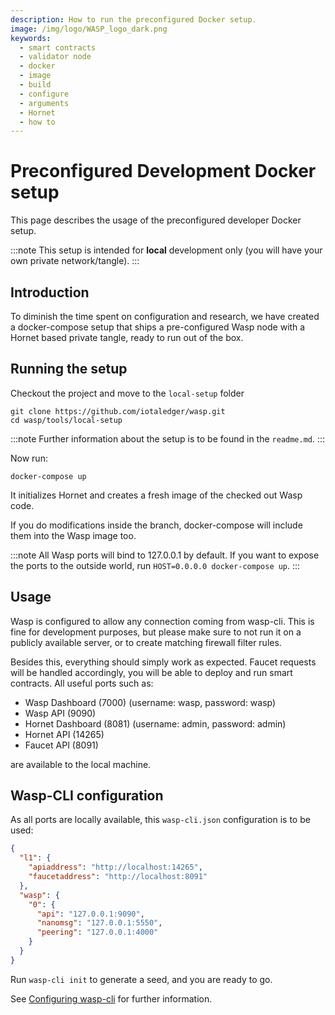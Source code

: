 ```yaml
---
description: How to run the preconfigured Docker setup.
image: /img/logo/WASP_logo_dark.png
keywords:
  - smart contracts
  - validator node
  - docker
  - image
  - build
  - configure
  - arguments
  - Hornet
  - how to
---
```


# Preconfigured Development Docker setup

This page describes the usage of the preconfigured developer Docker setup.

:::note
This setup is intended for **local** development only (you will have your own private network/tangle).
:::

## Introduction

To diminish the time spent on configuration and research, we have created a docker-compose setup that ships a pre-configured Wasp node with a Hornet based private tangle, ready to run out of the box.

## Running the setup

Checkout the project and move to the `local-setup` folder

```shell
git clone https://github.com/iotaledger/wasp.git
cd wasp/tools/local-setup
```

:::note
Further information about the setup is to be found in the `readme.md`.
:::

Now run:

```
docker-compose up
```

It initializes Hornet and creates a fresh image of the checked out Wasp code. 

If you do modifications inside the branch, docker-compose will include them into the Wasp image too.

:::note
All Wasp ports will bind to 127.0.0.1 by default. 
If you want to expose the ports to the outside world, run `HOST=0.0.0.0 docker-compose up`.
:::

## Usage

Wasp is configured to allow any connection coming from wasp-cli. This is fine for development purposes, but please make sure to not run it on a publicly available server, or to create matching firewall filter rules.

Besides this, everything should simply work as expected. Faucet requests will be handled accordingly, you will be able to deploy and run smart contracts. All useful ports such as:

- Wasp Dashboard (7000) (username: wasp, password: wasp)
- Wasp API (9090)
- Hornet Dashboard (8081) (username: admin, password: admin)
- Hornet API (14265)
- Faucet API (8091)

are available to the local machine.

## Wasp-CLI configuration

As all ports are locally available, this `wasp-cli.json` configuration is to be used:

```json
{
  "l1": {
    "apiaddress": "http://localhost:14265",
    "faucetaddress": "http://localhost:8091"
  },
  "wasp": {
    "0": {
      "api": "127.0.0.1:9090",
      "nanomsg": "127.0.0.1:5550",
      "peering": "127.0.0.1:4000"
    }
  }
}
```

Run `wasp-cli init` to generate a seed, and you are ready to go.

See [Configuring wasp-cli](../chains_and_nodes/wasp-cli) for further information.
